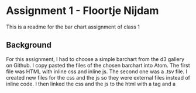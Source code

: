 # Assignment 1  - Floortje Nijdam

This is a readme for the bar chart assignment of class 1

## Background
For this assignment, I had to choose a simple barchart from the d3 gallery on Github. 
I copy pasted the files of the chosen barchart into Atom. The first file was HTML with inline css and inline js. The second one was a .tsv file. 
I created new files for the css and the js so they were external files instead of inline code. I then linked the css and the js to the html with a <link> tag and a <script> tag.

Now its time to change some values so I could make the barchart mine. I changed the values in the .tsv file so the length of the bars changed.
I tried to change the color of the bars but somehow this did not work. Turns out I had to disable my cache. Now it works. I changed the colors and added some style to the <cite>.


## Data
The bars dont have a special value. They're just numbers and letters. To give you an idea what this bar chart could be used for, I made it an expenditure-income chart.
Gold stands for the expenses of a person and darkorchid shows you the income. 
![click here to see the Bar chart](https://prnt.sc/gsshc9).

* **Format:** it is a Bar Chart with positive and negative values.
* **Columns:** A,B,C,D are the expenses and E,F,G,H respresents the income. The horizontal line represents the amount of euro's spended or received.
* **Field:** So the vertical line represents the expenses (in lets say 4 days) and the horizontal line represents the income. 

## Features
* d3-extent — d3.extent — Both values at the same time
* d3-scale — d3.scaleOrdinal — Position encodings
* d3-selection — d3.select — Select elements
* d3-svg-axis — d3.svg.axis — renders human-readable reference marks for scales
* d3-tsv — d3.tsv — Loading external data

### License
MIT © 2017 Bar Chart, by Mike Bostock. (https://bl.ocks.org/mbostock/2368837)
